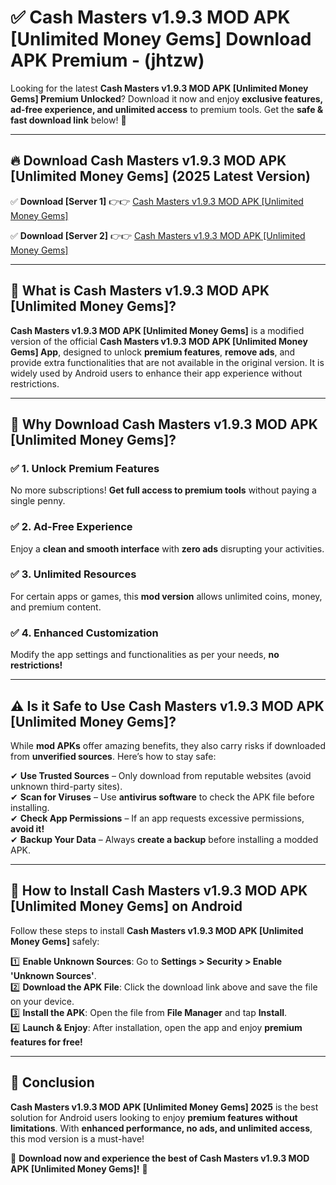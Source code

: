 
# ✅ Cash Masters v1.9.3 MOD APK [Unlimited Money Gems] Download APK Premium -  (jhtzw) 

Looking for the latest **Cash Masters v1.9.3 MOD APK [Unlimited Money Gems] Premium Unlocked**? Download it now and enjoy **exclusive features, ad-free experience, and unlimited access** to premium tools. Get the **safe & fast download link** below! 🚀

---

## 🔥 Download Cash Masters v1.9.3 MOD APK [Unlimited Money Gems] (2025 Latest Version)

✅ **Download [Server 1]** 👉👉 [Cash Masters v1.9.3 MOD APK [Unlimited Money Gems] ](https://apkcomod.com?title=Cash_Masters_v1.9.3_MOD_APK_[Unlimited_Money_Gems])  

✅ **Download [Server 2]** 👉👉 [Cash Masters v1.9.3 MOD APK [Unlimited Money Gems] ](https://apkcomod.com?title=Cash_Masters_v1.9.3_MOD_APK_[Unlimited_Money_Gems])  


---

## 📌 What is Cash Masters v1.9.3 MOD APK [Unlimited Money Gems]?

**Cash Masters v1.9.3 MOD APK [Unlimited Money Gems]** is a modified version of the official **Cash Masters v1.9.3 MOD APK [Unlimited Money Gems] App**, designed to unlock **premium features**, **remove ads**, and provide extra functionalities that are not available in the original version. It is widely used by Android users to enhance their app experience without restrictions.

---

## 🌟 Why Download Cash Masters v1.9.3 MOD APK [Unlimited Money Gems]?

### ✅ 1. Unlock Premium Features
No more subscriptions! **Get full access to premium tools** without paying a single penny.

### ✅ 2. Ad-Free Experience
Enjoy a **clean and smooth interface** with **zero ads** disrupting your activities.

### ✅ 3. Unlimited Resources
For certain apps or games, this **mod version** allows unlimited coins, money, and premium content.

### ✅ 4. Enhanced Customization
Modify the app settings and functionalities as per your needs, **no restrictions!**

---

## ⚠️ Is it Safe to Use Cash Masters v1.9.3 MOD APK [Unlimited Money Gems]?

While **mod APKs** offer amazing benefits, they also carry risks if downloaded from **unverified sources**. Here’s how to stay safe:

✔ **Use Trusted Sources** – Only download from reputable websites (avoid unknown third-party sites).  
✔ **Scan for Viruses** – Use **antivirus software** to check the APK file before installing.  
✔ **Check App Permissions** – If an app requests excessive permissions, **avoid it!**  
✔ **Backup Your Data** – Always **create a backup** before installing a modded APK.

---

## 📲 How to Install Cash Masters v1.9.3 MOD APK [Unlimited Money Gems] on Android

Follow these steps to install **Cash Masters v1.9.3 MOD APK [Unlimited Money Gems]** safely:

1️⃣ **Enable Unknown Sources**: Go to **Settings > Security > Enable 'Unknown Sources'**.  
2️⃣ **Download the APK File**: Click the download link above and save the file on your device.  
3️⃣ **Install the APK**: Open the file from **File Manager** and tap **Install**.  
4️⃣ **Launch & Enjoy**: After installation, open the app and enjoy **premium features for free!**

---

## 🚀 Conclusion

**Cash Masters v1.9.3 MOD APK [Unlimited Money Gems] 2025** is the best solution for Android users looking to enjoy **premium features without limitations**. With **enhanced performance, no ads, and unlimited access**, this mod version is a must-have!

🔻 **Download now and experience the best of Cash Masters v1.9.3 MOD APK [Unlimited Money Gems]!** 🔻

